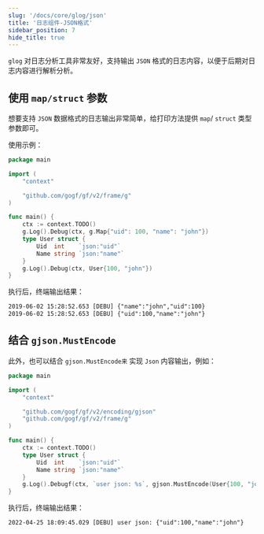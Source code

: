 ```yaml
---
slug: '/docs/core/glog/json'
title: '日志组件-JSON格式'
sidebar_position: 7
hide_title: true
---
```


`glog` 对日志分析工具非常友好，支持输出 `JSON` 格式的日志内容，以便于后期对日志内容进行解析分析。

## 使用 `map/struct` 参数

想要支持 `JSON` 数据格式的日志输出非常简单，给打印方法提供 `map`/ `struct` 类型参数即可。

使用示例：

```go
package main

import (
    "context"

    "github.com/gogf/gf/v2/frame/g"
)

func main() {
    ctx := context.TODO()
    g.Log().Debug(ctx, g.Map{"uid": 100, "name": "john"})
    type User struct {
        Uid  int    `json:"uid"`
        Name string `json:"name"`
    }
    g.Log().Debug(ctx, User{100, "john"})
}
```

执行后，终端输出结果：

```html
2019-06-02 15:28:52.653 [DEBU] {"name":"john","uid":100}
2019-06-02 15:28:52.653 [DEBU] {"uid":100,"name":"john"}
```

## 结合 `gjson.MustEncode`

此外，也可以结合 `gjson.MustEncode来` 实现 `Json` 内容输出，例如：

```go
package main

import (
    "context"

    "github.com/gogf/gf/v2/encoding/gjson"
    "github.com/gogf/gf/v2/frame/g"
)

func main() {
    ctx := context.TODO()
    type User struct {
        Uid  int    `json:"uid"`
        Name string `json:"name"`
    }
    g.Log().Debugf(ctx, `user json: %s`, gjson.MustEncode(User{100, "john"}))
}
```

执行后，终端输出结果：

```html
2022-04-25 18:09:45.029 [DEBU] user json: {"uid":100,"name":"john"}
```